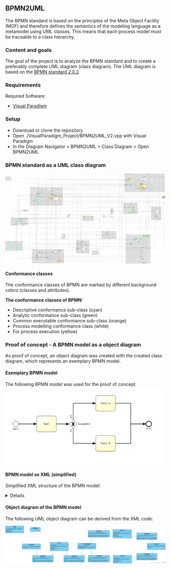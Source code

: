 ## BPMN2UML

The BPMN standard is based on the principles of the Meta Object Facility (MOF) and therefore defines the semantics of the modeling language as a metamodel using UML classes. This means that each process model must be traceable to a class hierarchy.

### Content and goals

The goal of the project is to analyze the BPMN standard and to create a preferably complete UML diagram (class diagram). The UML diagram is based on the [BPMN standard 2.0.2](https://www.omg.org/spec/BPMN/2.0.2/)

### Requirements

Required Software:

* [Visual Paradigm](https://www.visual-paradigm.com/download/community.jsp)

### Setup
* Download or clone the repository
* Open ./VisualParadigm_Project/BPMN2UML_V2.vpp with Visual Paradigm
* In the Diagram Navigator > BPMN2UML > Class Diagram > Open BPMN2UML


### BPMN standard as a UML class diagram

![BPMN2UML class diagram](./ClassDiagram/BPMN2UML_classDiagram.jpg "class diagram")

#### Conformance classes

The conformance classes of BPMN are marked by different background colors (classes and attributes).

**The conformance classes of BPMN:**

* Descriptive conformance sub-class (cyan)
* Analytic conformance sub-class (green)
* Common executable conformance sub-class (orange)
* Process modelling conformance class (white)
* For process execution (yellow)

### Proof of concept - A BPMN model as a object diagram

As proof of concept, an object diagram was created with the created class diagram, which represents an exemplary BPMN model.

#### Exemplary BPMN model

The following BPMN model was used for the proof of concept.
![Test BPMN](./ObjectDiagram/BPMN2UML_Test_BPMN.jpg "Test BPMN")

#### BPMN model as XML (simplified)

Simplified XML structure of the BPMN model:

<details>

````xml
<?xml>
   <process id="sid-21543069-f5db-4c09-8a35-c13bb8558a3e" isClosed="false" isExecutable="false" processType="None">
      <startEvent id="sid-C6FC241F-F72E-4720-BE76-FDD590A42CB6" name="Start1">
         <outgoing>sid-62B4BF65-7D17-4656-88AF-D0AC23817F7D</outgoing>
      </startEvent>
      <task completionQuantity="1" id="sid-1678751B-3DFD-4C2F-B0B1-2BC82502AD5E" isForCompensation="false" name="Task1" startQuantity="1">
         <incoming>sid-62B4BF65-7D17-4656-88AF-D0AC23817F7D</incoming>
         <outgoing>sid-9BEB1D13-5E3F-485A-A8D7-4FB975A6C647</outgoing>
      </task>
      <endEvent id="sid-8713CB15-5127-407C-8B73-D2A7487CB9D6" name="End1">
         <incoming>sid-D2A826FE-6253-47FD-9B2C-A243044A034C</incoming>
         <incoming>sid-CB58CE8F-707A-4498-BB42-ADDA41420911</incoming>
      </endEvent>
      <exclusiveGateway gatewayDirection="Diverging" id="sid-0E620CE2-39F3-4DC3-B2BA-B4C0EF663099" name="Successful?">
         <incoming>sid-9BEB1D13-5E3F-485A-A8D7-4FB975A6C647</incoming>
         <outgoing>sid-91E8499A-E839-4D5C-B7B8-53BA0886EDED</outgoing>
         <outgoing>sid-7CB37B08-D365-4F97-82DC-B6BB0DBD5F2D</outgoing>
      </exclusiveGateway>
      <task completionQuantity="1" id="sid-AAA09D7E-AFF9-475A-9388-388D560295E6" isForCompensation="false" name="Task2 - A" startQuantity="1">
         <incoming>sid-7CB37B08-D365-4F97-82DC-B6BB0DBD5F2D</incoming>
         <outgoing>sid-D2A826FE-6253-47FD-9B2C-A243044A034C</outgoing>
      </task>
      <task completionQuantity="1" id="sid-81900967-2F94-4816-8762-C15280E4F745" isForCompensation="false" name="Task2 - B" startQuantity="1">
         <incoming>sid-91E8499A-E839-4D5C-B7B8-53BA0886EDED</incoming>
         <outgoing>sid-CB58CE8F-707A-4498-BB42-ADDA41420911</outgoing>
      </task>
      <sequenceFlow id="sid-62B4BF65-7D17-4656-88AF-D0AC23817F7D" name="" sourceRef="sid-C6FC241F-F72E-4720-BE76-FDD590A42CB6" targetRef="sid-1678751B-3DFD-4C2F-B0B1-2BC82502AD5E">
      </sequenceFlow>
      <sequenceFlow id="sid-9BEB1D13-5E3F-485A-A8D7-4FB975A6C647" name="" sourceRef="sid-1678751B-3DFD-4C2F-B0B1-2BC82502AD5E" targetRef="sid-0E620CE2-39F3-4DC3-B2BA-B4C0EF663099">
      </sequenceFlow>
      <sequenceFlow id="sid-91E8499A-E839-4D5C-B7B8-53BA0886EDED" name="no" sourceRef="sid-0E620CE2-39F3-4DC3-B2BA-B4C0EF663099" targetRef="sid-81900967-2F94-4816-8762-C15280E4F745">
      </sequenceFlow>
      <sequenceFlow id="sid-7CB37B08-D365-4F97-82DC-B6BB0DBD5F2D" name="yes" sourceRef="sid-0E620CE2-39F3-4DC3-B2BA-B4C0EF663099" targetRef="sid-AAA09D7E-AFF9-475A-9388-388D560295E6">
      </sequenceFlow>
      <sequenceFlow id="sid-D2A826FE-6253-47FD-9B2C-A243044A034C" name="" sourceRef="sid-AAA09D7E-AFF9-475A-9388-388D560295E6" targetRef="sid-8713CB15-5127-407C-8B73-D2A7487CB9D6">
      </sequenceFlow>
      <sequenceFlow id="sid-CB58CE8F-707A-4498-BB42-ADDA41420911" name="" sourceRef="sid-81900967-2F94-4816-8762-C15280E4F745" targetRef="sid-8713CB15-5127-407C-8B73-D2A7487CB9D6">
      </sequenceFlow>
   </process>
   <bpmndi:BPMNDiagram id="sid-140bc4a4-1889-4f59-b8c1-2043e114ba49">
      <!-- Diagram and rendering information -->
   </bpmndi:BPMNDiagram>
</definitions>

````


</details>

#### Object diagram of the BPMN model

The following UML object diagram can be derived from the XML code:

![Object diagram](./ObjectDiagram/Obj_BPMN2UML_Test1.jpg "Object diagram")
